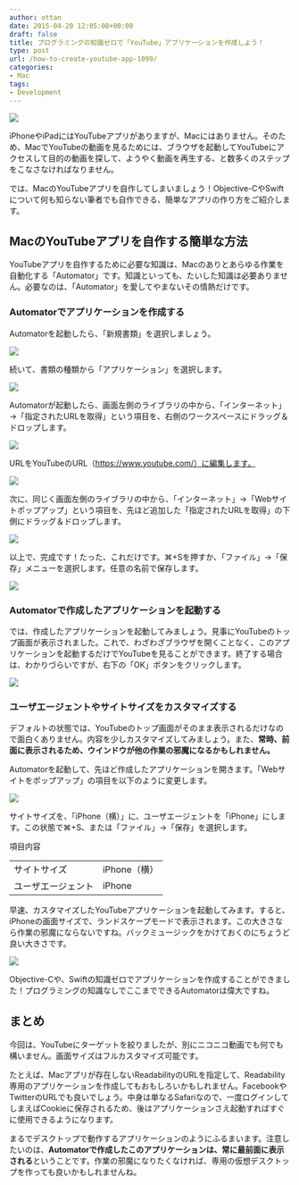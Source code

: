 ```yaml
---
author: ottan
date: 2015-04-20 12:05:08+00:00
draft: false
title: プログラミングの知識ゼロで「YouTube」アプリケーションを作成しよう！
type: post
url: /how-to-create-youtube-app-1099/
categories:
- Mac
tags:
- Development
---
```


![](/images/2015/04/150419-5533aea1ba941.jpg)






iPhoneやiPadにはYouTubeアプリがありますが、Macにはありません。そのため、MacでYouTubeの動画を見るためには、ブラウザを起動してYouTubeにアクセスして目的の動画を探して、ようやく動画を再生する、と数多くのステップをこなさなければなりません。





では、MacのYouTubeアプリを自作してしまいましょう！Objective-CやSwiftについて何も知らない筆者でも自作できる、簡単なアプリの作り方をご紹介します。





## MacのYouTubeアプリを自作する簡単な方法





YouTubeアプリを自作するために必要な知識は、Macのありとあらゆる作業を自動化する「Automator」です。知識といっても、たいした知識は必要ありません。必要なのは、「Automator」を愛してやまないその情熱だけです。





### Automatorでアプリケーションを作成する





Automatorを起動したら、「新規書類」を選択しましょう。





![](/images/2015/04/150419-5533aea2c7465.png)






続いて、書類の種類から「アプリケーション」を選択します。





![](/images/2015/04/150419-5533aea586964.png)






Automatorが起動したら、画面左側のライブラリの中から、「インターネット」→「指定されたURLを取得」という項目を、右側のワークスペースにドラッグ＆ドロップします。





![](/images/2015/04/150419-5533aea8544da.png)






URLをYouTubeのURL（https://www.youtube.com/）に編集します。





![](/images/2015/04/150419-5533aeaadfb74.png)






次に、同じく画面左側のライブラリの中から、「インターネット」→「Webサイトポップアップ」という項目を、先ほど追加した「指定されたURLを取得」の下側にドラッグ＆ドロップします。





![](/images/2015/04/150419-5533aeac9f05a.png)






以上で、完成です！たった、これだけです。⌘+Sを押すか、「ファイル」→「保存」メニューを選択します。任意の名前で保存します。





![](/images/2015/04/150419-5533aeaf38fb5.png)






### Automatorで作成したアプリケーションを起動する





では、作成したアプリケーションを起動してみましょう。見事にYouTubeのトップ画面が表示されました。これで、わざわざブラウザを開くことなく、このアプリケーションを起動するだけでYouTubeを見ることができます。終了する場合は、わかりづらいですが、右下の「OK」ボタンをクリックします。





![](/images/2015/04/150419-5533aeb15c247.png)






### ユーザエージェントやサイトサイズをカスタマイズする





デフォルトの状態では、YouTubeのトップ画面がそのまま表示されるだけなので面白くありません。内容を少しカスタマイズしてみましょう。また、**常時、前面に表示されるため、ウインドウが他の作業の邪魔になるかもしれません。**





Automatorを起動して、先ほど作成したアプリケーションを開きます。「Webサイトをポップアップ」の項目を以下のように変更します。





![](/images/2015/04/150419-5533aeb62ad73.png)






サイトサイズを、「iPhone（横）」に、ユーザエージェントを「iPhone」にします。この状態で⌘+S、または「ファイル」→「保存」を選択します。






<table >
<tr >項目内容</tr>
<tr >
<td >サイトサイズ
</td>
<td >iPhone（横）
</td></tr>
<tr >
<td >ユーザエージェント
</td>
<td >iPhone
</td></tr>
</table>






早速、カスタマイズしたYouTubeアプリケーションを起動してみます。すると、iPhoneの画面サイズで、ランドスケープモードで表示されます。この大きさなら作業の邪魔にならないですね。バックミュージックをかけておくのにちょうど良い大きさです。





![](/images/2015/04/150419-5533aeb7a42f4.png)






Objective-Cや、Swiftの知識ゼロでアプリケーションを作成することができました！プログラミングの知識なしでここまでできるAutomatorは偉大ですね。





## まとめ





今回は、YouTubeにターゲットを絞りましたが、別にニコニコ動画でも何でも構いません。画面サイズはフルカスタマイズ可能です。





たとえば、Macアプリが存在しないReadabilityのURLを指定して、Readability専用のアプリケーションを作成してもおもしろいかもしれません。FacebookやTwitterのURLでも良いでしょう。中身は単なるSafariなので、一度ログインしてしまえばCookieに保存されるため、後はアプリケーションさえ起動すればすぐに使用できるようになります。





まるでデスクトップで動作するアプリケーションのようにふるまいます。注意したいのは、**Automatorで作成したこのアプリケーションは、常に最前面に表示される**ということです。作業の邪魔になりたくなければ、専用の仮想デスクトップを作っても良いかもしれませんね。
